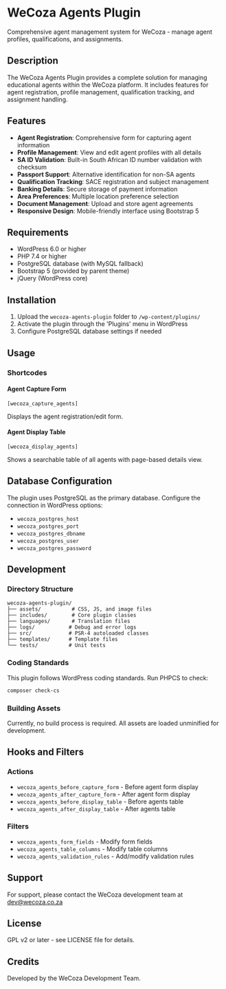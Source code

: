 # WeCoza Agents Plugin

Comprehensive agent management system for WeCoza - manage agent profiles, qualifications, and assignments.

## Description

The WeCoza Agents Plugin provides a complete solution for managing educational agents within the WeCoza platform. It includes features for agent registration, profile management, qualification tracking, and assignment handling.

## Features

- **Agent Registration**: Comprehensive form for capturing agent information
- **Profile Management**: View and edit agent profiles with all details
- **SA ID Validation**: Built-in South African ID number validation with checksum
- **Passport Support**: Alternative identification for non-SA agents
- **Qualification Tracking**: SACE registration and subject management
- **Banking Details**: Secure storage of payment information
- **Area Preferences**: Multiple location preference selection
- **Document Management**: Upload and store agent agreements
- **Responsive Design**: Mobile-friendly interface using Bootstrap 5

## Requirements

- WordPress 6.0 or higher
- PHP 7.4 or higher
- PostgreSQL database (with MySQL fallback)
- Bootstrap 5 (provided by parent theme)
- jQuery (WordPress core)

## Installation

1. Upload the `wecoza-agents-plugin` folder to `/wp-content/plugins/`
2. Activate the plugin through the 'Plugins' menu in WordPress
3. Configure PostgreSQL database settings if needed

## Usage

### Shortcodes

#### Agent Capture Form
```
[wecoza_capture_agents]
```
Displays the agent registration/edit form.

#### Agent Display Table
```
[wecoza_display_agents]
```
Shows a searchable table of all agents with page-based details view.

## Database Configuration

The plugin uses PostgreSQL as the primary database. Configure the connection in WordPress options:

- `wecoza_postgres_host`
- `wecoza_postgres_port`
- `wecoza_postgres_dbname`
- `wecoza_postgres_user`
- `wecoza_postgres_password`

## Development

### Directory Structure

```
wecoza-agents-plugin/
├── assets/          # CSS, JS, and image files
├── includes/        # Core plugin classes
├── languages/       # Translation files
├── logs/           # Debug and error logs
├── src/            # PSR-4 autoloaded classes
├── templates/      # Template files
└── tests/          # Unit tests
```

### Coding Standards

This plugin follows WordPress coding standards. Run PHPCS to check:

```bash
composer check-cs
```

### Building Assets

Currently, no build process is required. All assets are loaded unminified for development.

## Hooks and Filters

### Actions

- `wecoza_agents_before_capture_form` - Before agent form display
- `wecoza_agents_after_capture_form` - After agent form display
- `wecoza_agents_before_display_table` - Before agents table
- `wecoza_agents_after_display_table` - After agents table

### Filters

- `wecoza_agents_form_fields` - Modify form fields
- `wecoza_agents_table_columns` - Modify table columns
- `wecoza_agents_validation_rules` - Add/modify validation rules

## Support

For support, please contact the WeCoza development team at dev@wecoza.co.za

## License

GPL v2 or later - see LICENSE file for details.

## Credits

Developed by the WeCoza Development Team.
